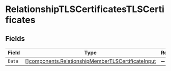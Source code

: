 # RelationshipTLSCertificatesTLSCertificates


## Fields

| Field                                                                                                                  | Type                                                                                                                   | Required                                                                                                               | Description                                                                                                            |
| ---------------------------------------------------------------------------------------------------------------------- | ---------------------------------------------------------------------------------------------------------------------- | ---------------------------------------------------------------------------------------------------------------------- | ---------------------------------------------------------------------------------------------------------------------- |
| `Data`                                                                                                                 | [][components.RelationshipMemberTLSCertificateInput](../../models/components/relationshipmembertlscertificateinput.md) | :heavy_minus_sign:                                                                                                     | N/A                                                                                                                    |